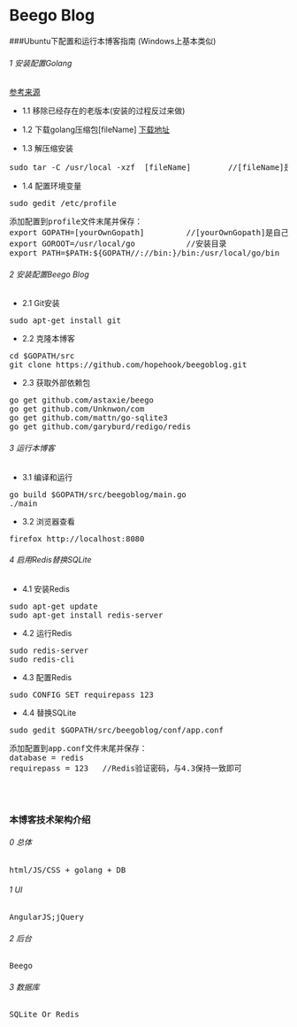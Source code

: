 Beego Blog
=====================


###Ubuntu下配置和运行本博客指南
(Windows上基本类似)

###### 1 安装配置Golang 
[参考来源](https://golang.org:https://golang.org/doc/install)

- 1.1 移除已经存在的老版本(安装的过程反过来做)

- 1.2 下载golang压缩包[fileName] 
[下载地址](https://golang.org/dl/)

- 1.3 解压缩安装
<pre>
sudo tar -C /usr/local -xzf  [fileName]        //[fileName]是官网下载的golang压缩包
</pre>

- 1.4 配置环境变量
<pre>
sudo gedit /etc/profile
</pre>
<pre>
添加配置到profile文件末尾并保存：
export GOPATH=[yourOwnGopath]         //[yourOwnGopath]是自己选择的golang项目目录
export GOROOT=/usr/local/go           //安装目录
export PATH=$PATH:${GOPATH//://bin:}/bin:/usr/local/go/bin 
</pre>


###### 2 安装配置Beego Blog

- 2.1 Git安装
<pre>
sudo apt-get install git
</pre>

- 2.2 克隆本博客
<pre>
cd $GOPATH/src
git clone https://github.com/hopehook/beegoblog.git
</pre>

- 2.3 获取外部依赖包
<pre>
go get github.com/astaxie/beego
go get github.com/Unknwon/com
go get github.com/mattn/go-sqlite3
go get github.com/garyburd/redigo/redis   
</pre>

###### 3 运行本博客

- 3.1 编译和运行
<pre>
go build $GOPATH/src/beegoblog/main.go
./main
</pre>

- 3.2 浏览器查看
<pre>
firefox http://localhost:8080
</pre>


###### 4 启用Redis替换SQLite

- 4.1 安装Redis
<pre>
sudo apt-get update
sudo apt-get install redis-server
</pre>

- 4.2 运行Redis
<pre>
sudo redis-server
sudo redis-cli
</pre>

- 4.3 配置Redis
<pre>
sudo CONFIG SET requirepass 123
</pre>

- 4.4 替换SQLite
<pre>
sudo gedit $GOPATH/src/beegoblog/conf/app.conf
</pre>
<pre>
添加配置到app.conf文件末尾并保存：
database = redis
requirepass = 123   //Redis验证密码，与4.3保持一致即可
</pre>

</br>
</br>

### 本博客技术架构介绍

###### 0 总体
<pre>
html/JS/CSS + golang + DB
</pre>

###### 1 UI
<pre>
AngularJS;jQuery
</pre>

###### 2 后台
<pre>
Beego
</pre>

###### 3 数据库
<pre>
SQLite Or Redis
</pre>




